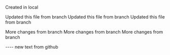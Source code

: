Created in local


Updated this file from branch <rama>
Updated this file from branch <rama>
Updated this file from branch <rama>

More changes from branch
More changes from branch
More changes from branch

---- new text from github

